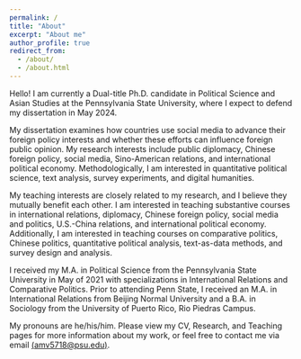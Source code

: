 ```yaml
---
permalink: /
title: "About"
excerpt: "About me"
author_profile: true
redirect_from:
  - /about/
  - /about.html
---
```


Hello! I am currently a Dual-title Ph.D. candidate in Political Science and Asian Studies at the Pennsylvania State University, where I expect to defend my dissertation in May 2024.

My dissertation examines how countries use social media to advance their foreign policy interests and whether these efforts can influence foreign public opinion. My research interests include public diplomacy, Chinese foreign policy, social media, Sino-American relations, and international political economy. Methodologically, I am interested in quantitative political science, text analysis, survey experiments, and digital humanities.

My teaching interests are closely related to my research, and I believe they mutually benefit each other. I am interested in teaching substantive courses in international relations, diplomacy, Chinese foreign policy, social media and politics, U.S.-China relations, and international political economy. Additionally, I am interested in teaching courses on comparative politics, Chinese politics, quantitative political analysis, text-as-data methods, and survey design and analysis.

I received my M.A. in Political Science from the Pennsylvania State University in May of 2021 with specializations in International Relations and Comparative Politics. Prior to attending Penn State, I received an M.A. in International Relations from Beijing Normal University and a B.A. in Sociology from the University of Puerto Rico, Rio Piedras Campus.

My pronouns are he/his/him. Please view my CV, Research, and Teaching pages for more information about my work, or feel free to contact me via email [(amv5718@psu.edu)](mailto:amv5718@psu.edu).
